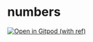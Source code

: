 # numbers
[![Open in Gitpod (with ref)](https://gitpod.io/button/open-in-gitpod.svg)](http://gpl-ref.staging.gitpod.io/ref)
